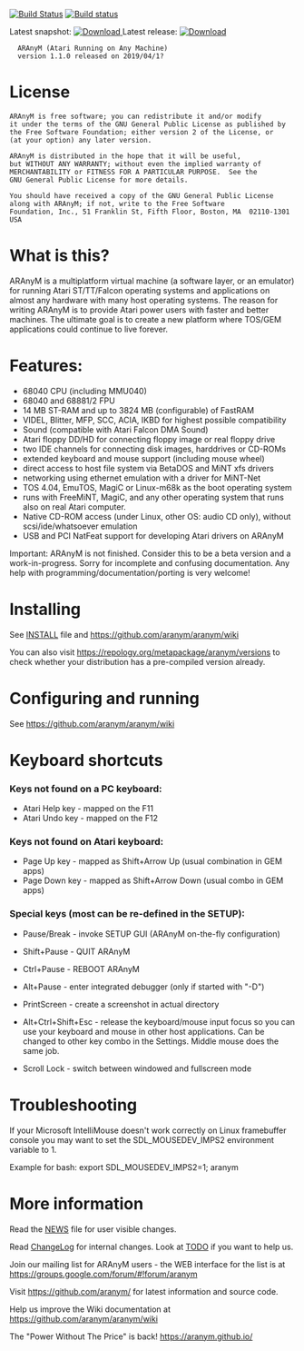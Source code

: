 [![Build Status](https://travis-ci.org/aranym/aranym.svg?branch=master)](https://travis-ci.org/aranym/aranym)
[![Build status](https://ci.appveyor.com/api/projects/status/buvngw1mdtdo28ri/branch/master?svg=true)](https://ci.appveyor.com/project/th-otto/aranym/branch/master)

Latest snapshot: [![Download](https://api.bintray.com/packages/aranym/aranym-files/snapshots/images/download.svg) ](https://bintray.com/aranym/aranym-files/snapshots/_latestVersion#files)
Latest release: [![Download](https://api.bintray.com/packages/aranym/aranym-files/releases/images/download.svg) ](https://bintray.com/aranym/aranym-files/releases/_latestVersion#files)

      ARAnyM (Atari Running on Any Machine)
      version 1.1.0 released on 2019/04/1?


# License

    ARAnyM is free software; you can redistribute it and/or modify
    it under the terms of the GNU General Public License as published by
    the Free Software Foundation; either version 2 of the License, or
    (at your option) any later version.

    ARAnyM is distributed in the hope that it will be useful,
    but WITHOUT ANY WARRANTY; without even the implied warranty of
    MERCHANTABILITY or FITNESS FOR A PARTICULAR PURPOSE.  See the
    GNU General Public License for more details.

    You should have received a copy of the GNU General Public License
    along with ARAnyM; if not, write to the Free Software
    Foundation, Inc., 51 Franklin St, Fifth Floor, Boston, MA  02110-1301  USA



# What is this?

ARAnyM is a multiplatform virtual machine (a software layer, or an emulator)
for running Atari ST/TT/Falcon operating systems and applications on almost
any hardware with many host operating systems.
The reason for writing ARAnyM is to provide Atari power users with
faster and better machines. The ultimate goal is to create a new platform
where TOS/GEM applications could continue to live forever.

# Features:

   - 68040 CPU (including MMU040)
   - 68040 and 68881/2 FPU
   - 14 MB ST-RAM and up to 3824 MB (configurable) of FastRAM
   - VIDEL, Blitter, MFP, SCC, ACIA, IKBD for highest possible compatibility
   - Sound (compatible with Atari Falcon DMA Sound)
   - Atari floppy DD/HD for connecting floppy image or real floppy drive
   - two IDE channels for connecting disk images, harddrives or CD-ROMs
   - extended keyboard and mouse support (including mouse wheel)
   - direct access to host file system via BetaDOS and MiNT xfs drivers
   - networking using ethernet emulation with a driver for MiNT-Net
   - TOS 4.04, EmuTOS, MagiC or Linux-m68k as the boot operating system
   - runs with FreeMiNT, MagiC, and any other operating system that runs
     also on real Atari computer.
   - Native CD-ROM access (under Linux, other OS: audio CD only), without
     scsi/ide/whatsoever emulation
   - USB and PCI NatFeat support for developing Atari drivers on ARAnyM

Important: ARAnyM is not finished. Consider this to be a beta version
and a work-in-progress. Sorry for incomplete and confusing documentation.
Any help with programming/documentation/porting is very welcome!


# Installing

See [INSTALL](INSTALL) file and https://github.com/aranym/aranym/wiki

You can also visit https://repology.org/metapackage/aranym/versions to check
whether your distribution has a pre-compiled version already.


# Configuring and running

See https://github.com/aranym/aranym/wiki


# Keyboard shortcuts

### Keys not found on a PC keyboard:

- Atari Help key - mapped on the F11
- Atari Undo key - mapped on the F12

### Keys not found on Atari keyboard:

- Page Up key    - mapped as Shift+Arrow Up (usual combination in GEM apps)
- Page Down key  - mapped as Shift+Arrow Down (usual combo in GEM apps)

### Special keys (most can be re-defined in the SETUP):

- Pause/Break    - invoke SETUP GUI (ARAnyM on-the-fly configuration)
- Shift+Pause    - QUIT ARAnyM
- Ctrl+Pause     - REBOOT ARAnyM
- Alt+Pause      - enter integrated debugger (only if started with "-D")

- PrintScreen    - create a screenshot in actual directory

- Alt+Ctrl+Shift+Esc - release the keyboard/mouse input focus so you can use
                 your keyboard and mouse in other host applications.
                 Can be changed to other key combo in the Settings.
                 Middle mouse does the same job.

- Scroll Lock    - switch between windowed and fullscreen mode


# Troubleshooting

If your Microsoft IntelliMouse doesn't work correctly on Linux framebuffer
console you may want to set the SDL_MOUSEDEV_IMPS2 environment variable to 1.

Example for bash: export SDL_MOUSEDEV_IMPS2=1; aranym


# More information

Read the [NEWS](NEWS) file for user visible changes.

Read [ChangeLog](ChangeLog) for internal changes.
Look at [TODO](TODO) if you want to help us.

Join our mailing list for ARAnyM users - the WEB interface for the list
is at https://groups.google.com/forum/#!forum/aranym

Visit https://github.com/aranym/ for latest information and source code.

Help us improve the Wiki documentation at https://github.com/aranym/aranym/wiki

The "Power Without The Price" is back!    https://aranym.github.io/
